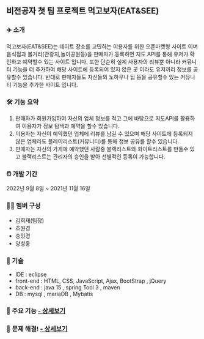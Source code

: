 ## 비전공자 첫 팀 프로젝트 먹고보자(EAT&SEE)
 
### ✈️ 소개
먹고보자(EAT&SEE)는 데이트 장소를 고민하는 이용자를 위한 오픈마켓형 사이트 이며
음식점과 볼거리(관광지,놀이공원등)을 판매자가 등록하면 지도 API를 통해 유저가 확인하고 예약할수 있는 사이트 입니다.
또한 단순히 실제 사용자의 리뷰뿐 아니라 커뮤니티 기능을 더 추가하여 해당 사이트에 등록되어 있지 않은 곳 이라도 유저끼리 정보를 공유할수 있습니다.
반대로 판매자들도 자신들의 노하우나 팁 등을 공유할수 있는 커뮤니티 기능을 추가한 사이트 입니다.

    
### 🛠 기능 요약
1. 판매자가 회원가입하여 자신의 업체 정보를 적고 그에 바탕으로 지도API를 활용하여 이용자가 정보 탐색과 예약을 할수 있습니다.
2. 이용자는 자신이 예약했던 업체에 리뷰를 남길 수 있으며 해당 사이트에 등록되지 않은 업체라도 플레이리스트(커뮤니티)를 통해 정보 공유를 할수 있습니다.
3. 판매자는 자신의 가게에 예약했던 사람중 블랙리스트와 화이트리스트를 만들수 있고 블랙리스트는 관리자의 승인을 받아 선별적인 등록이 가능합니다.

### ⏰ 개발 기간
2022년 9월 8일 ~ 2021년 11월 16일  

### 👩‍💻 멤버 구성
- 김희재(팀장)
- 조원경
- 송민경
- 양성웅  

### 📌 기술
- IDE : eclipse
- front-end : HTML, CSS, JavaScript, Ajax, BootStrap , jQuery
- back-end : java 15 , spring Tool 3 , maven 
- DB : mysql , mariaDB , Mybatis 


### 📌 주요 기능 [ - 상세보기]()
 

### 📌 문제 해결! [ - 상세보기]()
